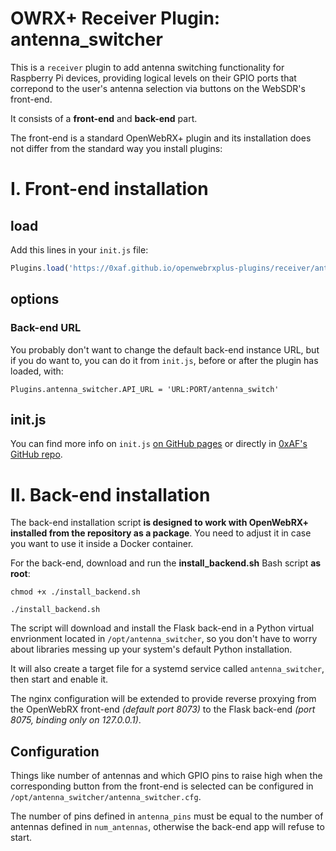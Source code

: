   
# OWRX+ Receiver Plugin: antenna_switcher

This is a `receiver` plugin to add antenna switching functionality for Raspberry Pi devices, providing logical levels on their GPIO ports that correpond to the user's antenna selection via buttons on the WebSDR's front-end.

It consists of a **front-end** and **back-end** part.

The front-end is a standard OpenWebRX+ plugin and its installation does not differ from the standard way you install plugins:

# I. Front-end installation

## load
Add this lines in your `init.js` file:
```js
Plugins.load('https://0xaf.github.io/openwebrxplus-plugins/receiver/antenna_switcher/antenna_switcher.js');
```

## options

### Back-end URL

You probably don't want to change the default back-end instance URL, but if you do want to, you can do it from `init.js`, before or after the plugin has loaded, with:

`Plugins.antenna_switcher.API_URL = 'URL:PORT/antenna_switch'`

## init.js
You can find more info on `init.js` [on GitHub pages](https://0xaf.github.io/openwebrxplus-plugins/) or directly in [0xAF's GitHub repo](https://github.com/0xAF/openwebrxplus-plugins).

# II. Back-end installation

The back-end installation script **is designed to work with OpenWebRX+ installed from the repository as a package**. You need to adjust it in case you want to use it inside a Docker container.

For the back-end, download and run the **install_backend.sh** Bash script **as root**:

`chmod +x ./install_backend.sh`

`./install_backend.sh`

The script will download and install the Flask back-end in a Python virtual envrionment located in `/opt/antenna_switcher`, so you don't have to worry about libraries messing up your system's default Python installation.

It will also create a target file for a systemd service called `antenna_switcher`, then start and enable it.

The nginx configuration will be extended to provide reverse proxying from the OpenWebRX front-end *(default port 8073)* to the Flask back-end *(port 8075, binding only on 127.0.0.1)*.

## Configuration

Things like number of antennas and which GPIO pins to raise high when the corresponding button from the front-end is selected can be configured in `/opt/antenna_switcher/antenna_switcher.cfg`.

The number of pins defined in `antenna_pins` must be equal to the number of antennas defined in `num_antennas`, otherwise the back-end app will refuse to start.
